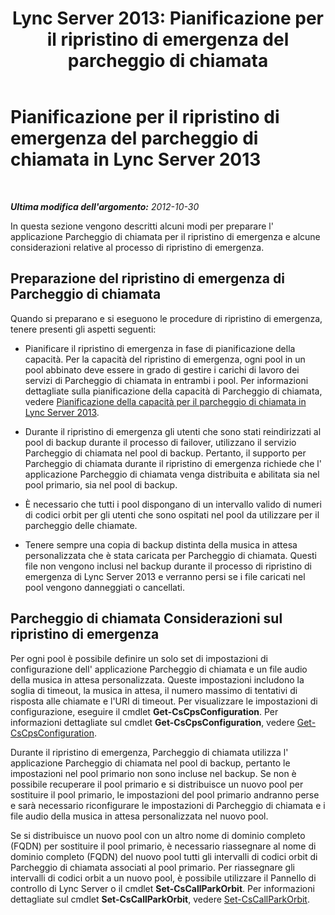 ﻿---
title: 'Lync Server 2013: Pianificazione per il ripristino di emergenza del parcheggio di chiamata'
TOCTitle: Pianificazione per il ripristino di emergenza del parcheggio di chiamata
ms:assetid: f7cf3958-177b-4340-a864-35a6f44d6d88
ms:mtpsurl: https://technet.microsoft.com/it-it/library/JJ205395(v=OCS.15)
ms:contentKeyID: 49302507
ms.date: 08/24/2015
mtps_version: v=OCS.15
ms.translationtype: HT
---

# Pianificazione per il ripristino di emergenza del parcheggio di chiamata in Lync Server 2013

 

_**Ultima modifica dell'argomento:** 2012-10-30_

In questa sezione vengono descritti alcuni modi per preparare l' applicazione Parcheggio di chiamata per il ripristino di emergenza e alcune considerazioni relative al processo di ripristino di emergenza.

## Preparazione del ripristino di emergenza di Parcheggio di chiamata

Quando si preparano e si eseguono le procedure di ripristino di emergenza, tenere presenti gli aspetti seguenti:

  - Pianificare il ripristino di emergenza in fase di pianificazione della capacità. Per la capacità del ripristino di emergenza, ogni pool in un pool abbinato deve essere in grado di gestire i carichi di lavoro dei servizi di Parcheggio di chiamata in entrambi i pool. Per informazioni dettagliate sulla pianificazione della capacità di Parcheggio di chiamata, vedere [Pianificazione della capacità per il parcheggio di chiamata in Lync Server 2013](lync-server-2013-capacity-planning-for-call-park.md).

  - Durante il ripristino di emergenza gli utenti che sono stati reindirizzati al pool di backup durante il processo di failover, utilizzano il servizio Parcheggio di chiamata nel pool di backup. Pertanto, il supporto per Parcheggio di chiamata durante il ripristino di emergenza richiede che l' applicazione Parcheggio di chiamata venga distribuita e abilitata sia nel pool primario, sia nel pool di backup.

  - È necessario che tutti i pool dispongano di un intervallo valido di numeri di codici orbit per gli utenti che sono ospitati nel pool da utilizzare per il parcheggio delle chiamate.

  - Tenere sempre una copia di backup distinta della musica in attesa personalizzata che è stata caricata per Parcheggio di chiamata. Questi file non vengono inclusi nel backup durante il processo di ripristino di emergenza di Lync Server 2013 e verranno persi se i file caricati nel pool vengono danneggiati o cancellati.

## Parcheggio di chiamata Considerazioni sul ripristino di emergenza

Per ogni pool è possibile definire un solo set di impostazioni di configurazione dell' applicazione Parcheggio di chiamata e un file audio della musica in attesa personalizzata. Queste impostazioni includono la soglia di timeout, la musica in attesa, il numero massimo di tentativi di risposta alle chiamate e l'URI di timeout. Per visualizzare le impostazioni di configurazione, eseguire il cmdlet **Get-CsCpsConfiguration**. Per informazioni dettagliate sul cmdlet **Get-CsCpsConfiguration**, vedere [Get-CsCpsConfiguration](get-cscpsconfiguration.md).

Durante il ripristino di emergenza, Parcheggio di chiamata utilizza l' applicazione Parcheggio di chiamata nel pool di backup, pertanto le impostazioni nel pool primario non sono incluse nel backup. Se non è possibile recuperare il pool primario e si distribuisce un nuovo pool per sostituire il pool primario, le impostazioni del pool primario andranno perse e sarà necessario riconfigurare le impostazioni di Parcheggio di chiamata e i file audio della musica in attesa personalizzata nel nuovo pool.

Se si distribuisce un nuovo pool con un altro nome di dominio completo (FQDN) per sostituire il pool primario, è necessario riassegnare al nome di dominio completo (FQDN) del nuovo pool tutti gli intervalli di codici orbit di Parcheggio di chiamata associati al pool primario. Per riassegnare gli intervalli di codici orbit a un nuovo pool, è possibile utilizzare il Pannello di controllo di Lync Server o il cmdlet **Set-CsCallParkOrbit**. Per informazioni dettagliate sul cmdlet **Set-CsCallParkOrbit**, vedere [Set-CsCallParkOrbit](set-cscallparkorbit.md).


